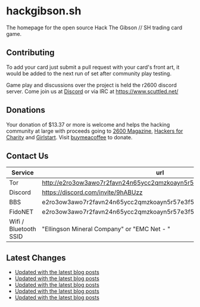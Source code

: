 # hackgibson.sh
The homepage for the open source Hack The Gibson // SH trading card game.


## Contributing

To add your card just submit a pull request with your card's front art, it would be added to the next run of set after community play testing.

Game play and discussions over the project is held the r2600 discord server. Come join us at [Discord](https://discord.com/invite/9hABUzz) or via IRC at https://www.scuttled.net/


## Donations

Your donation of $13.37 or more is welcome and helps the hacking community at large with proceeds going to [2600 Magazine](https://2600.com/), [Hackers for Charity](https://hackersforcharity.org) and [Girlstart](https://girlstart.org).  Visit [buymeacoffee](https://www.buymeacoffee.com/hackgibson.sh) to donate.


## Contact Us

Service | url
-|-
Tor | http://e2ro3ow3awo7r2favn24n65ycc2qmzkoayn5r57e3f56nvjwdcgg32ad.onion
Discord | https://discord.com/invite/9hABUzz
BBS | e2ro3ow3awo7r2favn24n65ycc2qmzkoayn5r57e3f56nvjwdcgg32ad.onion:23
FidoNET | e2ro3ow3awo7r2favn24n65ycc2qmzkoayn5r57e3f56nvjwdcgg32ad.onion:24554
Wifi / Bluetooth SSID | "Ellingson Mineral Company" or "EMC Net - <fidonet address>"

## Latest Changes
<!-- BLOG-POST-LIST:START -->
- [Updated with the latest blog posts](https://github.com/DFW2600/hackgibson.sh/commit/170e5e6a77b8fba7f96562da2d07e48b6aca38ea)
- [Updated with the latest blog posts](https://github.com/DFW2600/hackgibson.sh/commit/f7d4e2ca812da52818d088c5710081f51f83b9e2)
- [Updated with the latest blog posts](https://github.com/DFW2600/hackgibson.sh/commit/4966916b4d6a27f1306e64da7f79ad6f59062390)
- [Updated with the latest blog posts](https://github.com/DFW2600/hackgibson.sh/commit/a8a09ded807e630fa460f4a3bffaca0d3e72c236)
- [Updated with the latest blog posts](https://github.com/DFW2600/hackgibson.sh/commit/5cae564b41066f62edcf898db5c4640193b63d45)
<!-- BLOG-POST-LIST:END -->
